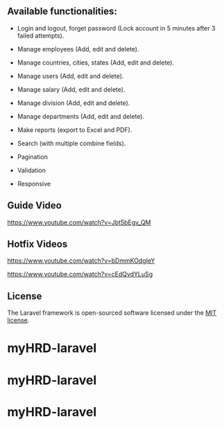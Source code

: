 ## Available functionalities:

+ Login and logout, forget password  (Lock account in 5 minutes after 3 failed attempts).

+ Manage employees (Add, edit and delete).

+ Manage countries, cities, states (Add, edit and delete).

+ Manage users (Add, edit and delete).

+ Manage salary (Add, edit and delete).

+ Manage division (Add, edit and delete).

+ Manage departments (Add, edit and delete).

+ Make reports (export to Excel and PDF).

+ Search (with multiple combine fields).

+ Pagination

+ Validation

+ Responsive

## Guide Video
https://www.youtube.com/watch?v=Jbt5bEgv_QM

## Hotfix Videos
https://www.youtube.com/watch?v=bDmmKOdgIeY

https://www.youtube.com/watch?v=cEdQvdYLuSg

## License

The Laravel framework is open-sourced software licensed under the [MIT license](http://opensource.org/licenses/MIT).
# myHRD-laravel
# myHRD-laravel
# myHRD-laravel

